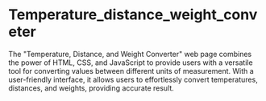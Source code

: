 # Temperature_distance_weight_conveter
The "Temperature, Distance, and Weight Converter" web page combines the power of HTML, CSS, and JavaScript to provide users with a versatile tool for converting values between different units of measurement. With a user-friendly interface, it allows users to effortlessly convert temperatures, distances, and weights, providing accurate result.
